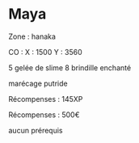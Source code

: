 # Maya

Zone : hanaka

CO : X : 1500 Y : 3560

5 gelée de slime 8 brindille enchanté

marécage putride

Récompenses : 145XP

Récompenses : 500€

aucun prérequis
